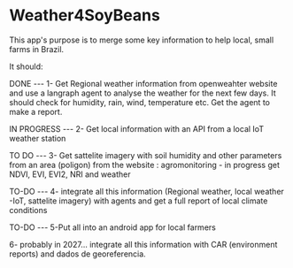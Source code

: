 # Weather4SoyBeans

This app's purpose is to merge some key information to help local, small farms in Brazil.

It should:

DONE ---
1- Get Regional weather information from openweahter website and use a langraph agent to analyse the weather for the next few days. It should check for humidity, rain, wind, temperature  etc. Get the agent to make a report.

IN PROGRESS ---
2- Get local information with an API from a local IoT weather station

TO DO ---
3- Get sattelite imagery with soil humidity and other parameters from an area (poligon) from the website : agromonitoring - in progress get NDVI, EVI, EVI2, NRI  and weather

TO-DO ---
4- integrate all this information (Regional weather, local weather -IoT, sattelite imagery) with agents and get a full report of local climate conditions

TO-DO ---
5-Put all into an android app for local farmers 

6- probably in 2027... integrate all this information with CAR (environment reports) and dados de georeferencia.
